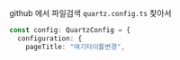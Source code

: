 
github 에서  파일검색 `quartz.config.ts` 찾아서 

```ts
const config: QuartzConfig = {
  configuration: {
    pageTitle: "여기타이틀변경",
```
